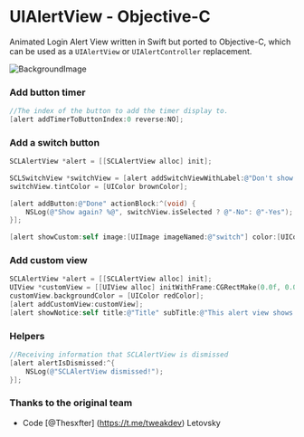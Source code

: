 # UIAlertView - Objective-C

Animated Login Alert View written in Swift but ported to Objective-C, which can be used as a `UIAlertView` or `UIAlertController` replacement.

![BackgroundImage](https://i.ibb.co/wzqjwCB/9-FC77-F02-20-A1-45-DB-AD1-C-5-D52-A8-F480-B6.jpg)

### Add button timer
```Objective-C
//The index of the button to add the timer display to.
[alert addTimerToButtonIndex:0 reverse:NO];
```


### Add a switch button
```Objective-C
SCLAlertView *alert = [[SCLAlertView alloc] init];
    
SCLSwitchView *switchView = [alert addSwitchViewWithLabel:@"Don't show again".uppercaseString];
switchView.tintColor = [UIColor brownColor];
    
[alert addButton:@"Done" actionBlock:^(void) {
    NSLog(@"Show again? %@", switchView.isSelected ? @"-No": @"-Yes");
}];
    
[alert showCustom:self image:[UIImage imageNamed:@"switch"] color:[UIColor brownColor] title:kInfoTitle subTitle:kSubtitle closeButtonTitle:nil duration:0.0f];
```

### Add custom view
```Objective-C
SCLAlertView *alert = [[SCLAlertView alloc] init];
UIView *customView = [[UIView alloc] initWithFrame:CGRectMake(0.0f, 0.0f, 215.0f, 80.0f)];
customView.backgroundColor = [UIColor redColor];
[alert addCustomView:customView];
[alert showNotice:self title:@"Title" subTitle:@"This alert view shows a custom view" closeButtonTitle:@"Done" duration:0.0f];
```


### Helpers
```Objective-C
//Receiving information that SCLAlertView is dismissed
[alert alertIsDismissed:^{
    NSLog(@"SCLAlertView dismissed!");
}];
```


### Thanks to the original team
- Code [@Thesxfter] (https://t.me/tweakdev) Letovsky
